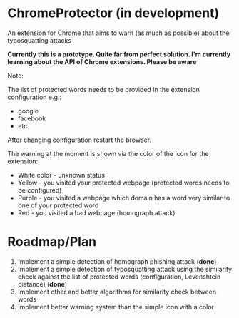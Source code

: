 # ChromeProtector (in development)
An extension for Chrome that aims to warn (as much as possible) about the typosquatting attacks

**Currently this is a prototype. Quite far from perfect solution. I'm currently learning about the API of Chrome extensions. Please be aware**

Note:

The list of protected words needs to be provided in the extension configuration e.g.:
 -  google
 -  facebook
 -  etc.

After changing configuration restart the browser.

The warning at the moment is shown via the color of the icon for the extension:
   - White color - unknown status
   - Yellow - you visited your protected webpage (protected words needs to be configured)
   - Purple - you visited a webpage which domain has a word very similar to one of your protected word
   - Red - you visited a bad webpage (homograph attack)

# Roadmap/Plan

1. Implement a simple detection of homograph phishing attack (**done**)
2. Implement a simple detection of typosquatting attack using the similarity check against the list of protected words (configuration, Levenshtein distance) (**done**)
3. Implement other and better algorithms for similarity check between words
4. Implement better warning system than the simple icon with a color
